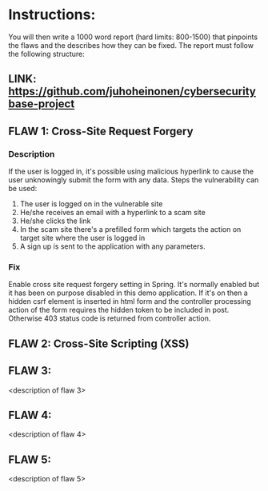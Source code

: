 # Instructions:
You will then write a 1000 word report (hard limits: 800-1500) that pinpoints the flaws and the describes how they can be fixed.
The report must follow the following structure:

## LINK: https://github.com/juhoheinonen/cybersecuritybase-project

## FLAW 1: Cross-Site Request Forgery

### Description
If the user is logged in, it's possible using malicious hyperlink to cause the
user unknowingly submit the form with any data. Steps the vulnerability can be
used:
1) The user is logged on in the vulnerable site
2) He/she receives an email with a hyperlink to a scam site
3) He/she clicks the link
4) In the scam site there's a prefilled form which targets the action on target
site where the user is logged in
5) A sign up is sent to the application with any parameters.

### Fix

Enable cross site request forgery setting in Spring.
It's normally enabled but it has been on purpose disabled in this demo application.
If it's on then a hidden csrf element is inserted in html form and the controller
processing action of the form requires the hidden token to be included in post.
Otherwise 403 status code is returned from controller action.

## FLAW 2: Cross-Site Scripting (XSS)

<how to fix it>

## FLAW 3:
<description of flaw 3>
<how to fix it>

## FLAW 4:
<description of flaw 4>
<how to fix it>

## FLAW 5:
<description of flaw 5>
<how to fix it>
